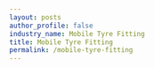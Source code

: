 ```yaml
---
layout: posts 
author_profile: false 
industry_name: Mobile Tyre Fitting
title: Mobile Tyre Fitting
permalink: /mobile-tyre-fitting
---
```


